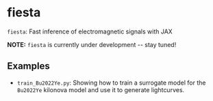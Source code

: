 # fiesta

`fiesta`: Fast inference of electromagnetic signals with JAX


**NOTE:** `fiesta` is currently under development -- stay tuned!

## Examples

- `train_Bu2022Ye.py`: Showing how to train a surrogate model for the `Bu2022Ye` kilonova model and use it to generate lightcurves. 